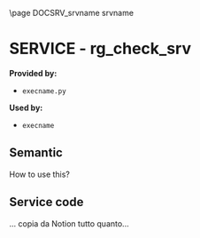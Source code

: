 \page DOCSRV_srvname srvname

# SERVICE - rg_check_srv

**Provided by:**

- `execname.py`

**Used by:**

- `execname`

## Semantic

How to use this?

## Service code

... copia da Notion tutto quanto...